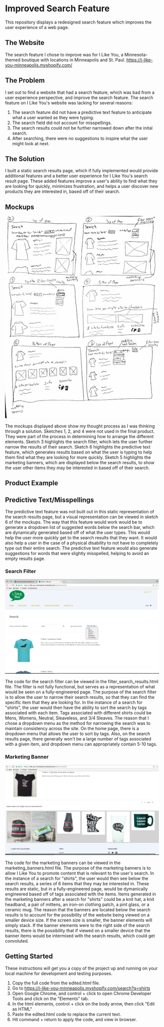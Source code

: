 # Improved Search Feature

This repository displays a redesigned search feature which improves the user experience of a web page.

## The Website
The search feature I chose to improve was for I Like You, a Minnesota-themed boutique with locations in Minneapolis and St. Paul. https://i-like-you-minneapolis.myshopify.com/

## The Problem
I set out to find a website that had a search feature, which was bad from a user experience perspective, and improve the search feature. The search feature on I Like You's website was lacking for several reasons:
1. The search feature did not have a predictive text feature to anticipate what a user wanted as they were typing.
2. The search field did not account for misspellings.
3. The search results could not be further narrowed down after the inital search.
4. After searching, there were no suggestions to inspire what the user might look at next. 

## The Solution
I built a static search results page, which if fully implemented would provide additional features and a better user experience for I Like You's 
search result page. These added features improve a user's ability to find what they are looking for quickly, minimizes frustration, and helps a user discover new products they are interested in, based off of their search. 

## Mockups

![Mockups](Mockups.jpg)

The mockups displayed above show my thought process as I was thinking through a solution. Sketches 1, 2, and 4 were not used in the final product. They were part of the process in determining how to arrange the different elements. Sketch 3 highlights the search filter, which lets the user further narrow the results of their search. Sketch 6 highlights the predictive text feature, which generates results based on what the user is typing to help them find what they are looking for more quickly. Sketch 5 highlights the marketing banners, which are displayed below the search results, to show the user other items they may be interested in based off of their search.

## Product Example

## Predictive Text/Misspellings

The predictive text feature was not built out in this static representation of the search results page, but a visual representation can be viewed in sketch 6 of the mockups. The way that this feature would work would be to generate a dropdown list of suggested words below the search bar, which are dynamically generated based off of what the user types. This would help the user more quickly get to the search results that they want. It would also help a user in the case of a physical disability to not have to completely type out their entire search. The predictive text feature would also generate suggestions for words that were slightly misspelled, helping to avoid an empty results page. 

### Search Filter

![search_filter](search_filter.png)

The code for the search filter can be viewed in the filter_search_results.html file. The filter is not fully functional, but serves as a representation of what would be seen on a fully-engineered page. The purpose of the search filter is to allow the user to narrow their search results, so that they can find the specific item that they are looking for. In the instance of a search for "shirts", the user would then have the ability to sort the search by tags associated with each item. Tags associated with different shirts could be Mens, Womens, Neutral, Sleaveless, and 3/4 Sleaves. The reason that I chose a dropdown menu as the method for narrowing the search was to maintain consistency across the site. On the home page, there is a dropdown menu that allows the user to sort by tags. Also, on the search results page, there generally won't be a large number of tags associated with a given item, and dropdown menu can appropriately contain 5-10 tags. 

### Marketing Banner

![marketing_banner](marketing_banner.png)

The code for the marketing banners can be viewed in the marketing_banners.html file. The purpose of the marketing banners is to allow I Like You to promote content that is relevant to the user's search. In the instance of a search for "shirts", the user would then see below the search results, a series of 6 items that they may be interested in. These results are static, but in a fully-engineered page, would be dymanically engineered based off of tags associated with the items. Items generated in the marketing banners after a search for "shirts" could be a knit hat, a knit headband, a pair of mittens, an iron-on clothing patch, a pint glass, or a ceramic mug. The reason that the banners are located below the search results is to account for the possibility of the website being viewed on a smaller device size. If the screen size is smaller, the banner elements will simply stack. If the banner elements were to the right side of the search results, there is the possibility that if viewed on a smaller device that the banner items would be intermixed with the search results, which could get convoluted.  

 
## Getting Started 

These instructions will get you a copy of the project up and running on your local machine for development and testing purposes.
1. Copy the full code from the edited.html file.
2. Go to https://i-like-you-minneapolis.myshopify.com/search?q=shirts
3. Open Google Chrome, and control + click to open Chrome Developer Tools and click on the "Elements" tab.
4. In the html elements, control + click on the body arrow, then click "Edit as HTML"
5. Paste the edited.html code to replace the current text.
6. Hit command + return to apply the code, and view in browser.


